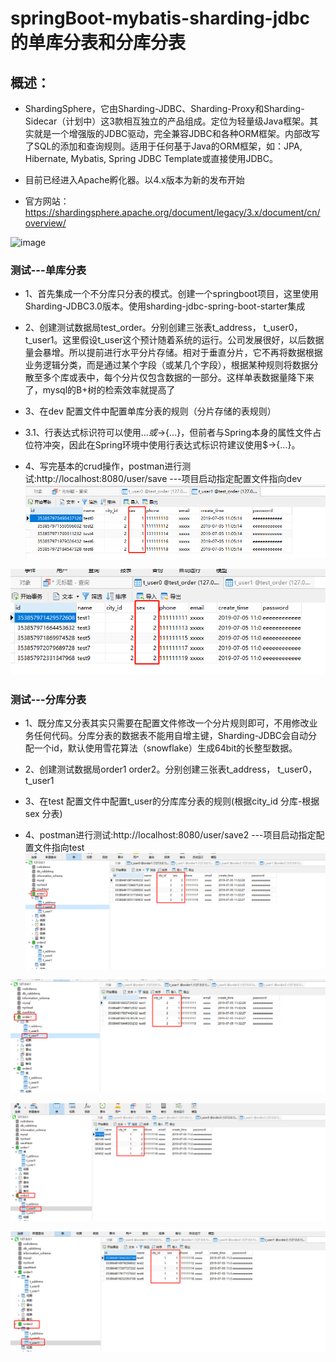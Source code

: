 # springBoot-mybatis-sharding-jdbc的单库分表和分库分表

## 概述：
* ShardingSphere，它由Sharding-JDBC、Sharding-Proxy和Sharding-Sidecar（计划中）这3款相互独立的产品组成。定位为轻量级Java框架。其实就是一个增强版的JDBC驱动，完全兼容JDBC和各种ORM框架。内部改写了SQL的添加和查询规则。适用于任何基于Java的ORM框架，如：JPA, Hibernate, Mybatis, Spring JDBC Template或直接使用JDBC。
* 目前已经进入Apache孵化器。以4.x版本为新的发布开始

* 官方网站：https://shardingsphere.apache.org/document/legacy/3.x/document/cn/overview/

![image](https://camo.githubusercontent.com/97a4eac3a5eac7cad65d3e85ad0865df4cc6923a/687474703a2f2f7778312e73696e61696d672e636e2f6c617267652f30303662374e786e677931673266373579697674736a33316375306a793077392e6a7067)

### 测试---单库分表
* 1、首先集成一个不分库只分表的模式。创建一个springboot项目，这里使用Sharding-JDBC3.0版本。使用sharding-jdbc-spring-boot-starter集成

* 2、创建测试数据局test_order。分别创建三张表t_address， t_user0，t_user1。这里假设t_user这个预计随着系统的运行。公司发展很好，以后数据量会暴增。所以提前进行水平分片存储。相对于垂直分片，它不再将数据根据业务逻辑分类，而是通过某个字段（或某几个字段），根据某种规则将数据分散至多个库或表中，每个分片仅包含数据的一部分。这样单表数据量降下来了，mysql的B+树的检索效率就提高了

* 3、在dev 配置文件中配置单库分表的规则（分片存储的表规则）

* 3.1、行表达式标识符可以使用${...}或$->{...}，但前者与Spring本身的属性文件占位符冲突，因此在Spring环境中使用行表达式标识符建议使用$->{...}。

* 4、写完基本的crud操作，postman进行测试:http://localhost:8080/user/save    ---项目启动指定配置文件指向dev
![image](https://github.com/17661977890/springboot-mybatis-sharding-jdbc/blob/master/src/main/resources/image/%E5%BE%AE%E4%BF%A1%E5%9B%BE%E7%89%87_20190705110702.png)

![image](https://github.com/17661977890/springboot-mybatis-sharding-jdbc/blob/master/src/main/resources/image/%E5%BE%AE%E4%BF%A1%E5%9B%BE%E7%89%87_20190705110712.png)

### 测试---分库分表
* 1、既分库又分表其实只需要在配置文件修改一个分片规则即可，不用修改业务任何代码。分库分表的数据表不能用自增主键，Sharding-JDBC会自动分配一个id，默认使用雪花算法（snowflake）生成64bit的长整型数据。

* 2、创建测试数据局order1 order2。分别创建三张表t_address， t_user0，t_user1

* 3、在test 配置文件中配置t_user的分库库分表的规则(根据city_id 分库-根据sex 分表)

* 4、postman进行测试:http://localhost:8080/user/save2    ---项目启动指定配置文件指向test
![image](https://github.com/17661977890/springboot-mybatis-sharding-jdbc/blob/master/src/main/resources/image/%E5%BE%AE%E4%BF%A1%E5%9B%BE%E7%89%87_20190705113431.png)

![image](https://github.com/17661977890/springboot-mybatis-sharding-jdbc/blob/master/src/main/resources/image/%E5%BE%AE%E4%BF%A1%E5%9B%BE%E7%89%87_20190705113453.png)

![image](https://github.com/17661977890/springboot-mybatis-sharding-jdbc/blob/master/src/main/resources/image/%E5%BE%AE%E4%BF%A1%E5%9B%BE%E7%89%87_20190705113455.png)

![image](https://github.com/17661977890/springboot-mybatis-sharding-jdbc/blob/master/src/main/resources/image/%E5%BE%AE%E4%BF%A1%E5%9B%BE%E7%89%87_20190705113458.png)
